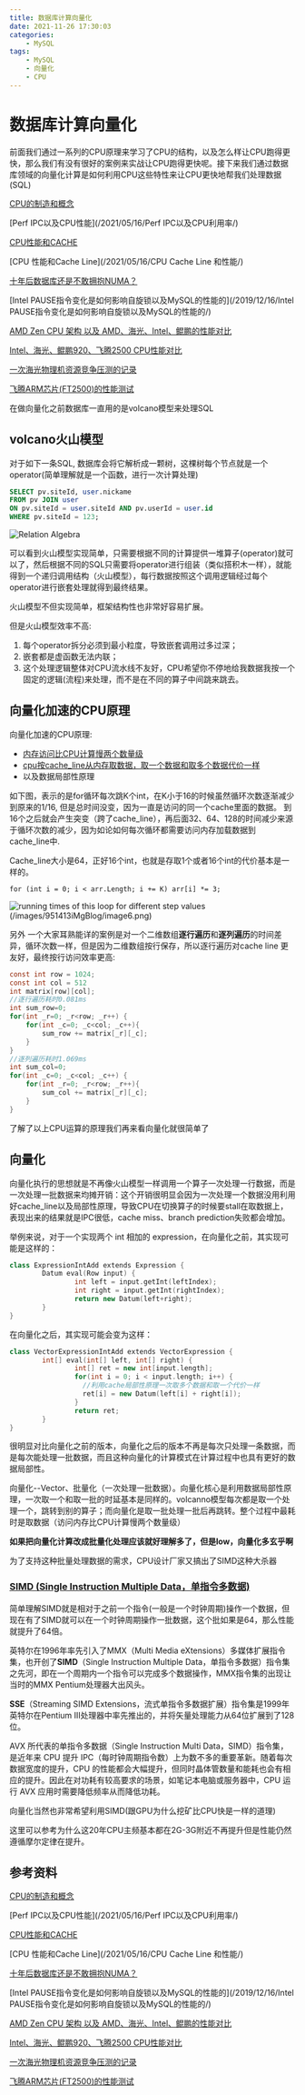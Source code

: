 ```yaml
---
title: 数据库计算向量化
date: 2021-11-26 17:30:03
categories:
    - MySQL
tags:
    - MySQL
    - 向量化
    - CPU
---
```




# 数据库计算向量化

前面我们通过一系列的CPU原理来学习了CPU的结构，以及怎么样让CPU跑得更快，那么我们有没有很好的案例来实战让CPU跑得更快呢。接下来我们通过数据库领域的向量化计算是如何利用CPU这些特性来让CPU更快地帮我们处理数据(SQL)

[CPU的制造和概念](/2021/06/01/CPU的制造和概念/)

[Perf IPC以及CPU性能](/2021/05/16/Perf IPC以及CPU利用率/)

[CPU性能和CACHE](https://plantegg.github.io/2021/07/19/CPU性能和CACHE/)

[CPU 性能和Cache Line](/2021/05/16/CPU Cache Line 和性能/)

[十年后数据库还是不敢拥抱NUMA？](/2021/05/14/十年后数据库还是不敢拥抱NUMA/)

[Intel PAUSE指令变化是如何影响自旋锁以及MySQL的性能的](/2019/12/16/Intel PAUSE指令变化是如何影响自旋锁以及MySQL的性能的/)

[AMD Zen CPU 架构 以及 AMD、海光、Intel、鲲鹏的性能对比](/2021/08/13/AMD_Zen_CPU架构/)

[Intel、海光、鲲鹏920、飞腾2500 CPU性能对比](/2021/06/18/几款CPU性能对比/)

[一次海光物理机资源竞争压测的记录](/2021/03/07/一次海光物理机资源竞争压测的记录/)

[飞腾ARM芯片(FT2500)的性能测试](/2021/05/15/飞腾ARM芯片-FT2500的性能测试/)




在做向量化之前数据库一直用的是volcano模型来处理SQL

## volcano火山模型

对于如下一条SQL, 数据库会将它解析成一颗树，这棵树每个节点就是一个operator(简单理解就是一个函数，进行一次计算处理)

```sql
SELECT pv.siteId, user.nickame
FROM pv JOIN user
ON pv.siteId = user.siteId AND pv.userId = user.id
WHERE pv.siteId = 123;
```

![Relation Algebra](/images/951413iMgBlog/relation-algebra.png)

可以看到火山模型实现简单，只需要根据不同的计算提供一堆算子(operator)就可以了，然后根据不同的SQL只需要将operator进行组装（类似搭积木一样），就能得到一个递归调用结构（火山模型），每行数据按照这个调用逻辑经过每个operator进行嵌套处理就得到最终结果。

火山模型不但实现简单，框架结构性也非常好容易扩展。

但是火山模型效率不高: 

1. 每个operator拆分必须到最小粒度，导致嵌套调用过多过深；
2. 嵌套都是虚函数无法内联；
3. 这个处理逻辑整体对CPU流水线不友好，CPU希望你不停地给我数据我按一个固定的逻辑(流程)来处理，而不是在不同的算子中间跳来跳去。



## 向量化加速的CPU原理

向量化加速的CPU原理:

- [内存访问比CPU计算慢两个数量级](https://topic.atatech.org/articles/210128)
- [cpu按cache_line从内存取数据，取一个数据和取多个数据代价一样](https://ata.alibaba-inc.com/articles/214221)
- 以及数据局部性原理

如下图，表示的是for循环每次跳K个int，在K小于16的时候虽然循环次数逐渐减少到原来的1/16, 但是总时间没变，因为一直是访问的同一个cache里面的数据。 到16个之后就会产生突变（跨了cache_line），再后面32、64、128的时间减少来源于循环次数的减少，因为如论如何每次循环都需要访问内存加载数据到cache_line中. 

Cache_line大小是64，正好16个int，也就是存取1个或者16个int的代价基本是一样的。

```
for (int i = 0; i < arr.Length; i += K) arr[i] *= 3;
```

![running times of this loop for different step values (/images/951413iMgBlog/image6.png)](/images/951413iMgBlog/image6.png)



另外 一个大家耳熟能详的案例是对一个二维数组**逐行遍历**和**逐列遍历**的时间差异，循环次数一样，但是因为二维数组按行保存，所以逐行遍历对cache line 更友好，最终按行访问效率更高:

```c
const int row = 1024;
const int col = 512
int matrix[row][col];
//逐行遍历耗时0.081ms
int sum_row=0;
for(int _r=0; _r<row; _r++) {
    for(int _c=0; _c<col; _c++){
        sum_row += matrix[_r][_c];
    }
}
//逐列遍历耗时1.069ms
int sum_col=0;
for(int _c=0; _c<col; _c++) {
    for(int _r=0; _r<row; _r++){
        sum_col += matrix[_r][_c];
    }
}
```



了解了以上CPU运算的原理我们再来看向量化就很简单了

## 向量化

向量化执行的思想就是不再像火山模型一样调用一个算子一次处理一行数据，而是一次处理一批数据来均摊开销：这个开销很明显会因为一次处理一个数据没用利用好cache_line以及局部性原理，导致CPU在切换算子的时候要stall在取数据上，表现出来的结果就是IPC很低，cache miss、branch prediction失败都会增加。

举例来说，对于一个实现两个 int 相加的 expression，在向量化之前，其实现可能是这样的：

```cpp
class ExpressionIntAdd extends Expression {
        Datum eval(Row input) {
                int left = input.getInt(leftIndex);
                int right = input.getInt(rightIndex);
                return new Datum(left+right);
        }
}
```

在向量化之后，其实现可能会变为这样：

```cpp
class VectorExpressionIntAdd extends VectorExpression {
        int[] eval(int[] left, int[] right) {
                int[] ret = new int[input.length];
                for(int i = 0; i < input.length; i++) {
                  //利用cache局部性原理一次取多个数据和取一个代价一样
                  ret[i] = new Datum(left[i] + right[i]);
                }
                return ret;
        }
}
```

很明显对比向量化之前的版本，向量化之后的版本不再是每次只处理一条数据，而是每次能处理一批数据，而且这种向量化的计算模式在计算过程中也具有更好的数据局部性。

向量化--Vector、批量化（一次处理一批数据）。向量化核心是利用数据局部性原理，一次取一个和取一批的时延基本是同样的。volcanno模型每次都是取一个处理一个，跳转到别的算子；而向量化是取一批处理一批后再跳转。整个过程中最耗时是取数据（访问内存比CPU计算慢两个数量级）

**如果把向量化计算改成批量化处理应该就好理解多了，但是low，向量化多玄乎啊**

为了支持这种批量处理数据的需求，CPU设计厂家又搞出了SIMD这种大杀器

### [SIMD (Single Instruction Multiple Data，单指令多数据)](https://www.atatech.org/articles/211563)

简单理解SIMD就是相对于之前一个指令(一般是一个时钟周期)操作一个数据，但现在有了SIMD就可以在一个时钟周期操作一批数据，这个批如果是64，那么性能就提升了64倍。

英特尔在1996年率先引入了MMX（Multi Media eXtensions）多媒体扩展指令集，也开创了**SIMD**（Single Instruction Multiple Data，单指令多数据）指令集之先河，即在一个周期内一个指令可以完成多个数据操作，MMX指令集的出现让当时的MMX Pentium处理器大出风头。

**SSE**（Streaming SIMD Extensions，流式单指令多数据扩展）指令集是1999年英特尔在Pentium III处理器中率先推出的，并将矢量处理能力从64位扩展到了128位。

AVX 所代表的单指令多数据（Single Instruction Multi Data，SIMD）指令集，是近年来 CPU 提升 IPC（每时钟周期指令数）上为数不多的重要革新。随着每次数据宽度的提升，CPU 的性能都会大幅提升，但同时晶体管数量和能耗也会有相应的提升。因此在对功耗有较高要求的场景，如笔记本电脑或服务器中，CPU 运行 AVX 应用时需要降低频率从而降低功耗。

向量化当然也非常希望利用SIMD(跟GPU为什么挖矿比CPU快是一样的道理)

这里可以参考为什么这20年CPU主频基本都在2G-3G附近不再提升但是性能仍然遵循摩尔定律在提升。

## 参考资料

[CPU的制造和概念](/2021/06/01/CPU的制造和概念/)

[Perf IPC以及CPU性能](/2021/05/16/Perf IPC以及CPU利用率/)

[CPU性能和CACHE](https://plantegg.github.io/2021/07/19/CPU性能和CACHE/)

[CPU 性能和Cache Line](/2021/05/16/CPU Cache Line 和性能/)

[十年后数据库还是不敢拥抱NUMA？](/2021/05/14/十年后数据库还是不敢拥抱NUMA/)

[Intel PAUSE指令变化是如何影响自旋锁以及MySQL的性能的](/2019/12/16/Intel PAUSE指令变化是如何影响自旋锁以及MySQL的性能的/)

[AMD Zen CPU 架构 以及 AMD、海光、Intel、鲲鹏的性能对比](/2021/08/13/AMD_Zen_CPU架构/)

[Intel、海光、鲲鹏920、飞腾2500 CPU性能对比](/2021/06/18/几款CPU性能对比/)

[一次海光物理机资源竞争压测的记录](/2021/03/07/一次海光物理机资源竞争压测的记录/)

[飞腾ARM芯片(FT2500)的性能测试](/2021/05/15/飞腾ARM芯片-FT2500的性能测试/)